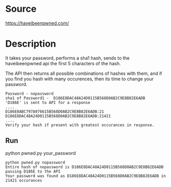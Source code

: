 Source
======
https://haveibeenpwned.com/

Description
===========
It takes your password, performs a sha1 hash, sends to the haveibeenpwned api the first 5 characters of the hash.

The API then returns all possible combinations of hashes with them, and if you find you hash with many occurences, then its time to change your password.

```
Password - nopassword
sha1 of Password1 -  D186E8DAC48A24D0115B568D0AB2C9E8B82E6ADB
'D186E' is sent to API for a response
....
D186E8ABC797A976615B568D0AB2C9E8B82E6ADB:21
D186E8DAC48A24D0115B568D0AB2C9E8B82E6ADB:21421
....
Verify your hash if present with greatest occurances in response.

```

Run
---
python pwned.py your_password
```
python pwned.py nopassword
Entire hash of nopassword is D186E8DAC48A24D0115B568D0AB2C9E8B82E6ADB
passing D186E to the API
Your password was found as D186E8DAC48A24D0115B568D0AB2C9E8B82E6ADB in 21421 occurances
```